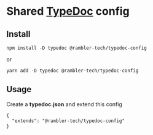 # Shared [TypeDoc](https://typedoc.org) config

## Install

```
npm install -D typedoc @rambler-tech/typedoc-config
```

or

```
yarn add -D typedoc @rambler-tech/typedoc-config
```

## Usage

Create a **typedoc.json** and extend this config

```
{
  "extends": "@rambler-tech/typedoc-config"
}
```
